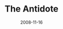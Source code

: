 ---
layout: message
category: message
series: "GIMME GIMME"
title: "The Antidote"
date: 2008-11-16
audio-description: "The antidote to an attitude of entitlement is the discipline of gratitude. In this talk, Brian Tome discusses how we can build disciplined gratitude into our lives."
audio: "http://s3.amazonaws.com/crossroadsaudiomessages/GIMMEGIMME3.mp3"
audio-title: "GIMME GIMME&#58; The Antidote"
audio-duration: "36:07"
notes-description: " "
notes: "http://www.crossroads.net/players/media/hq/SN_11_14-15_08.pdf "
notes-title: "GIMME GIMME&#58; The Antidote (Study Notes)"
program-description: ""
program: "http://www.crossroads.net/players/media/hq/1115_16Program.pdf"
program-title: "GIMME GIMME: The Antidote (Program)"
video-description: "The antidote to an attitude of entitlement is the discipline of gratitude. In this talk, Brian Tome discusses how we can build disciplined gratitude into our lives."
video-title: "GIMME GIMME&#58; The Antidote"
video: "https://s3.amazonaws.com/crossroadsvideomessages/GIMMEGIMME3.mp4"
video-poster: "https://www.crossroads.net/uploadedfiles/GIMMEGIMME3-still.jpg"
---